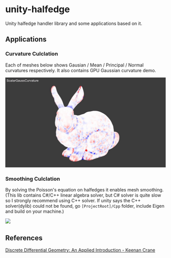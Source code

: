# unity-halfedge

Unity halfedge handler library and some applications based on it. 

## Applications 
### Curvature Culclation

Each of meshes below shows Gausian / Mean / Principal / Normal curvatures respectively. It also contains GPU Gaussian curvature demo.

<img src="Imgs/curvature.gif"/>

### Smoothing Culclation
By solving the Poisson's equation on halfedges it enables mesh smoothing. (This lib contains C#/C++ linear algebra solver, but C# solver is quite slow so I strongly recommend using C++ solver. If unity says the C++ solver(dylib) could not be found, go `[ProjectRoot]/Cpp` folder, include Eigen and build on your machine.)

<img src="Imgs/smoothing.gif"/>

## References
[Discrete Differential Geometry: An Applied Introduction - Keenan Crane](https://www.cs.cmu.edu/~kmcrane/Projects/DDG/)
